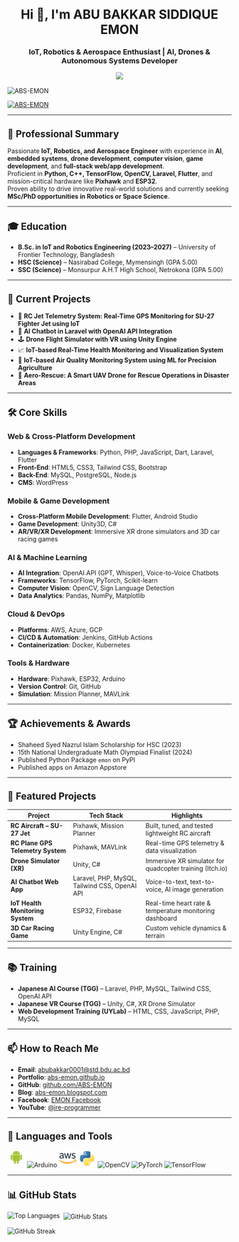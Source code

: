 <h1 align="center">Hi 👋, I'm ABU BAKKAR SIDDIQUE EMON</h1>
<h3 align="center">IoT, Robotics & Aerospace Enthusiast | AI, Drones & Autonomous Systems Developer</h3>
<p align="center">
  <a href="https://github.com/DenverCoder1/readme-typing-svg">
    <img src="https://readme-typing-svg.herokuapp.com?font=Time+New+Roman&color=cyan&size=25&center=true&vCenter=true&width=700&height=100&lines=Welcome+to+my+GitHub!;Seeking+MSc%2FPhD+in+Robotics+or+Space+Science;Exploring+IoT%2C+AI%2C+Drones%2C+and+Autonomous+Systems;">
  </a>
</p>

<p align="left">
  <img src="https://komarev.com/ghpvc/?username=ABS-EMON&label=Profile%20views&color=0e75b6&style=flat" alt="ABS-EMON" /> 
</p>

<p align="left"> 
  <a href="https://github.com/ryo-ma/github-profile-trophy">
    <img src="https://github-profile-trophy.vercel.app/?username=ABS-EMON" alt="ABS-EMON" />
  </a> 
</p>

---

## 🌟 Professional Summary
Passionate **IoT, Robotics, and Aerospace Engineer** with experience in **AI**, **embedded systems**, **drone development**, **computer vision**, **game development**, and **full-stack web/app development**.  
Proficient in **Python, C++, TensorFlow, OpenCV, Laravel, Flutter**, and mission-critical hardware like **Pixhawk** and **ESP32**.  
Proven ability to drive innovative real-world solutions and currently seeking **MSc/PhD opportunities in Robotics or Space Science**.

---

## 🎓 Education
- **B.Sc. in IoT and Robotics Engineering (2023–2027)** – University of Frontier Technology, Bangladesh  
- **HSC (Science)** – Nasirabad College, Mymensingh (GPA 5.00)  
- **SSC (Science)** – Monsurpur A.H.T High School, Netrokona (GPA 5.00)  

---

## 🔭 Current Projects
- 🚀 **RC Jet Telemetry System: Real-Time GPS Monitoring for SU-27 Fighter Jet using IoT**
- 🤖 **AI Chatbot in Laravel with OpenAI API Integration**
- 🕹️ **Drone Flight Simulator with VR using Unity Engine**
- 📈 **IoT-based Real-Time Health Monitoring and Visualization System**
- 🌱 **IoT-based Air Quality Monitoring System using ML for Precision Agriculture**
- 🚁 **Aero-Rescue: A Smart UAV Drone for Rescue Operations in Disaster Areas**

---

## 🛠️ Core Skills

### Web & Cross-Platform Development
- **Languages & Frameworks**: Python, PHP, JavaScript, Dart, Laravel, Flutter  
- **Front-End**: HTML5, CSS3, Tailwind CSS, Bootstrap  
- **Back-End**: MySQL, PostgreSQL, Node.js  
- **CMS**: WordPress  

### Mobile & Game Development
- **Cross-Platform Mobile Development**: Flutter, Android Studio  
- **Game Development**: Unity3D, C#  
- **AR/VR/XR Development**: Immersive XR drone simulators and 3D car racing games  

### AI & Machine Learning
- **AI Integration**: OpenAI API (GPT, Whisper), Voice-to-Voice Chatbots  
- **Frameworks**: TensorFlow, PyTorch, Scikit-learn  
- **Computer Vision**: OpenCV, Sign Language Detection  
- **Data Analytics**: Pandas, NumPy, Matplotlib  

### Cloud & DevOps
- **Platforms**: AWS, Azure, GCP  
- **CI/CD & Automation**: Jenkins, GitHub Actions  
- **Containerization**: Docker, Kubernetes  

### Tools & Hardware
- **Hardware**: Pixhawk, ESP32, Arduino  
- **Version Control**: Git, GitHub  
- **Simulation**: Mission Planner, MAVLink  

---

## 🏆 Achievements & Awards
- Shaheed Syed Nazrul Islam Scholarship for HSC (2023)  
- 15th National Undergraduate Math Olympiad Finalist (2024)  
- Published Python Package `emon` on PyPI  
- Published apps on Amazon Appstore  

---

## 🚀 Featured Projects

| Project | Tech Stack | Highlights |
|---------|------------|-------------|
| **RC Aircraft – SU-27 Jet** | Pixhawk, Mission Planner | Built, tuned, and tested lightweight RC aircraft |
| **RC Plane GPS Telemetry System** | Pixhawk, MAVLink | Real-time GPS telemetry & data visualization |
| **Drone Simulator (XR)** | Unity, C# | Immersive XR simulator for quadcopter training (Itch.io) |
| **AI Chatbot Web App** | Laravel, PHP, MySQL, Tailwind CSS, OpenAI API | Voice-to-text, text-to-voice, AI image generation |
| **IoT Health Monitoring System** | ESP32, Firebase | Real-time heart rate & temperature monitoring dashboard |
| **3D Car Racing Game** | Unity Engine, C# | Custom vehicle dynamics & terrain |

---

## 📚 Training
- **Japanese AI Course (TGG)** – Laravel, PHP, MySQL, Tailwind CSS, OpenAI API  
- **Japanese VR Course (TGG)** – Unity, C#, XR Drone Simulator  
- **Web Development Training (UYLab)** – HTML, CSS, JavaScript, PHP, MySQL  

---

## 📫 How to Reach Me
- **Email**: abubakkar0001@std.bdu.ac.bd  
- **Portfolio**: [abs-emon.github.io](https://abs-emon.github.io)  
- **GitHub**: [github.com/ABS-EMON](https://github.com/ABS-EMON)  
- **Blog**: [abs-emon.blogspot.com](https://abs-emon.blogspot.com)  
- **Facebook**: [EMON Facebook](https://web.facebook.com/p/EMON-100066781024743)  
- **YouTube**: [@ire-programmer](https://youtube.com/@ire-programmer?si=K7MMpyEHc7dJ7wQ0)  

---

## 🧰 Languages and Tools
<p align="left">
  <!-- same icon list as before -->
  <img src="https://raw.githubusercontent.com/devicons/devicon/master/icons/android/android-original-wordmark.svg" alt="Android" width="40" height="40"/>
  <img src="https://cdn.worldvectorlogo.com/logos/arduino-1.svg" alt="Arduino" width="40" height="40"/>
  <img src="https://raw.githubusercontent.com/devicons/devicon/master/icons/amazonwebservices/amazonwebservices-original-wordmark.svg" alt="AWS" width="40" height="40"/>
  <img src="https://raw.githubusercontent.com/devicons/devicon/master/icons/python/python-original.svg" alt="Python" width="40" height="40"/>
  <img src="https://www.vectorlogo.zone/logos/opencv/opencv-icon.svg" alt="OpenCV" width="40" height="40"/>
  <img src="https://www.vectorlogo.zone/logos/pytorch/pytorch-icon.svg" alt="PyTorch" width="40" height="40"/>
  <img src="https://www.vectorlogo.zone/logos/tensorflow/tensorflow-icon.svg" alt="TensorFlow" width="40" height="40"/>
  <!-- Add other icons as in your previous README -->
</p>

---

## 📊 GitHub Stats
<p>
  <img align="left" src="https://github-readme-stats.vercel.app/api/top-langs?username=ABS-EMON&show_icons=true&locale=en&layout=compact" alt="Top Languages" />
</p>

<p>&nbsp;
  <img align="center" src="https://github-readme-stats.vercel.app/api?username=ABS-EMON&show_icons=true&locale=en" alt="GitHub Stats" />
</p>

<p>
  <img align="center" src="https://github-readme-streak-stats.herokuapp.com/?user=ABS-EMON&" alt="GitHub Streak" />
</p>
